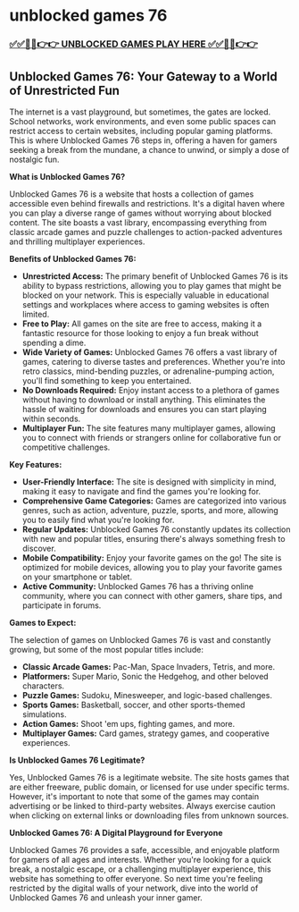 # unblocked games 76

### [✅✅🔴🔴👉👉 UNBLOCKED GAMES PLAY HERE ✅✅🔴🔴👉👉](https://topstoryindia.com)

## Unblocked Games 76: Your Gateway to a World of Unrestricted Fun

The internet is a vast playground, but sometimes, the gates are locked. School networks, work environments, and even some public spaces can restrict access to certain websites, including popular gaming platforms. This is where Unblocked Games 76 steps in, offering a haven for gamers seeking a break from the mundane, a chance to unwind, or simply a dose of nostalgic fun. 

**What is Unblocked Games 76?**

Unblocked Games 76 is a website that hosts a collection of games accessible even behind firewalls and restrictions. It's a digital haven where you can play a diverse range of games without worrying about blocked content. The site boasts a vast library, encompassing everything from classic arcade games and puzzle challenges to action-packed adventures and thrilling multiplayer experiences.

**Benefits of Unblocked Games 76:**

* **Unrestricted Access:**  The primary benefit of Unblocked Games 76 is its ability to bypass restrictions, allowing you to play games that might be blocked on your network. This is especially valuable in educational settings and workplaces where access to gaming websites is often limited.
* **Free to Play:** All games on the site are free to access, making it a fantastic resource for those looking to enjoy a fun break without spending a dime. 
* **Wide Variety of Games:** Unblocked Games 76 offers a vast library of games, catering to diverse tastes and preferences. Whether you're into retro classics, mind-bending puzzles, or adrenaline-pumping action, you'll find something to keep you entertained.
* **No Downloads Required:**  Enjoy instant access to a plethora of games without having to download or install anything. This eliminates the hassle of waiting for downloads and ensures you can start playing within seconds.
* **Multiplayer Fun:** The site features many multiplayer games, allowing you to connect with friends or strangers online for collaborative fun or competitive challenges.

**Key Features:**

* **User-Friendly Interface:** The site is designed with simplicity in mind, making it easy to navigate and find the games you're looking for.
* **Comprehensive Game Categories:** Games are categorized into various genres, such as action, adventure, puzzle, sports, and more, allowing you to easily find what you're looking for.
* **Regular Updates:**  Unblocked Games 76 constantly updates its collection with new and popular titles, ensuring there's always something fresh to discover.
* **Mobile Compatibility:** Enjoy your favorite games on the go! The site is optimized for mobile devices, allowing you to play your favorite games on your smartphone or tablet.
* **Active Community:**  Unblocked Games 76 has a thriving online community, where you can connect with other gamers, share tips, and participate in forums.

**Games to Expect:**

The selection of games on Unblocked Games 76 is vast and constantly growing, but some of the most popular titles include:

* **Classic Arcade Games:** Pac-Man, Space Invaders, Tetris, and more.
* **Platformers:** Super Mario, Sonic the Hedgehog, and other beloved characters.
* **Puzzle Games:** Sudoku, Minesweeper, and logic-based challenges.
* **Sports Games:** Basketball, soccer, and other sports-themed simulations.
* **Action Games:** Shoot 'em ups, fighting games, and more.
* **Multiplayer Games:**  Card games, strategy games, and cooperative experiences.

**Is Unblocked Games 76 Legitimate?**

Yes, Unblocked Games 76 is a legitimate website. The site hosts games that are either freeware, public domain, or licensed for use under specific terms. However, it's important to note that some of the games may contain advertising or be linked to third-party websites. Always exercise caution when clicking on external links or downloading files from unknown sources.

**Unblocked Games 76: A Digital Playground for Everyone**

Unblocked Games 76 provides a safe, accessible, and enjoyable platform for gamers of all ages and interests. Whether you're looking for a quick break, a nostalgic escape, or a challenging multiplayer experience, this website has something to offer everyone. So next time you're feeling restricted by the digital walls of your network, dive into the world of Unblocked Games 76 and unleash your inner gamer. 
